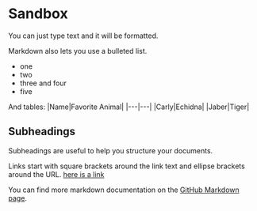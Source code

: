 # Sandbox

You can just type text and it will be formatted.

Markdown also lets you use a bulleted list.
* one
* two
* three and four
* five



And tables:
|Name|Favorite Animal|
|---|---|
|Carly|Echidna|
|Jaber|Tiger|

## Subheadings
Subheadings are useful to help you structure your documents.

Links start with square brackets around the link text and ellipse brackets around the URL. [here is a link](https://en.wikipedia.org/wiki/Main_Page)

You can find more markdown documentation on the [GitHub Markdown page](https://docs.github.com/en/get-started/writing-on-github/getting-started-with-writing-and-formatting-on-github/basic-writing-and-formatting-syntax).
